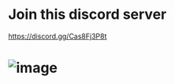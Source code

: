 # Join this discord server
https://discord.gg/Cas8Fj3P8t
# ![image]([https://cdn.discordapp.com/attachments/1221994925693079662/1222957622291075153/image.png?ex=66181b0a&is=6605a60a&hm=5089fa65f3f5d334a0da8cbc947457afd79fbe2937c7ab90d398a4d52d7e0d6e&](https://github.com/Stoltdansker/Void-Webhook/blob/main/unknown.PNG?raw=true))
